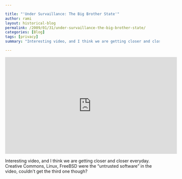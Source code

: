 ```yaml
---

title: "'Under Survaillance: The Big Brother State'"
author: rami
layout: historical-blog 
permalink: /2009/01/31/under-survaillance-the-big-brother-state/
categories: [Blog]
tags: [privacy]
summary: "Interesting video, and I think we are getting closer and closer everyday. Creative Commons, Linux, FreeBSD were the “untrusted software” in the video, couldn't get the third one though?"

---
```


<iframe width="560" height="315" src="https://www.youtube-nocookie.com/embed/jJTLL1UjvfU?rel=0" frameborder="0" allow="autoplay; encrypted-media" allowfullscreen></iframe>

Interesting video, and I think we are getting closer and closer everyday. Creative Commons, Linux, FreeBSD were the “untrusted software” in the video, couldn't get the third one though?
